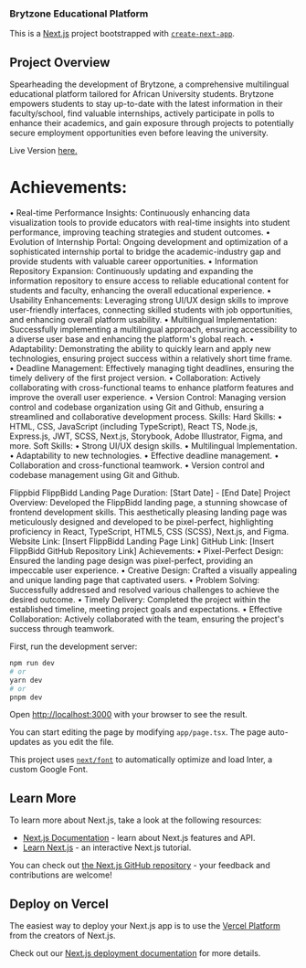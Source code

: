 ### Brytzone Educational Platform
This is a [Next.js](https://nextjs.org/) project bootstrapped with [`create-next-app`](https://github.com/vercel/next.js/tree/canary/packages/create-next-app).

## Project Overview
Spearheading the development of Brytzone, a comprehensive multilingual educational platform tailored for African University students. Brytzone empowers students
to stay up-to-date with the latest information in their faculty/school, find valuable internships, actively participate in polls to enhance their academics, and
gain exposure through projects to potentially secure employment opportunities even before leaving the university.

Live Version [here.](https://brytzone-1.vercel.app/)

# Achievements:
•	Real-time Performance Insights: Continuously enhancing data visualization tools to provide educators with real-time insights into student performance, improving teaching strategies and student outcomes.
•	Evolution of Internship Portal: Ongoing development and optimization of a sophisticated internship portal to bridge the academic-industry gap and provide students with valuable career opportunities.
•	Information Repository Expansion: Continuously updating and expanding the information repository to ensure access to reliable educational content for students and faculty, enhancing the overall educational experience.
•	Usability Enhancements: Leveraging strong UI/UX design skills to improve user-friendly interfaces, connecting skilled students with job opportunities, and enhancing overall platform usability.
•	Multilingual Implementation: Successfully implementing a multilingual approach, ensuring accessibility to a diverse user base and enhancing the platform's global reach.
•	Adaptability: Demonstrating the ability to quickly learn and apply new technologies, ensuring project success within a relatively short time frame.
•	Deadline Management: Effectively managing tight deadlines, ensuring the timely delivery of the first project version.
•	Collaboration: Actively collaborating with cross-functional teams to enhance platform features and improve the overall user experience.
•	Version Control: Managing version control and codebase organization using Git and Github, ensuring a streamlined and collaborative development process.
Skills:
Hard Skills:
•	HTML, CSS, JavaScript (including TypeScript), React TS, Node.js, Express.js, JWT, SCSS, Next.js, Storybook, Adobe Illustrator, Figma, and more.
Soft Skills:
•	Strong UI/UX design skills.
•	Multilingual Implementation.
•	Adaptability to new technologies.
•	Effective deadline management.
•	Collaboration and cross-functional teamwork.
•	Version control and codebase management using Git and Github.

Flippbid
FlippBidd Landing Page
Duration: [Start Date] - [End Date]
Project Overview: Developed the FlippBidd landing page, a stunning showcase of frontend development skills. This aesthetically pleasing landing page was meticulously designed and developed to be pixel-perfect, highlighting proficiency in React, TypeScript, HTML5, CSS (SCSS), Next.js, and Figma.
Website Link: [Insert FlippBidd Landing Page Link]
GitHub Link: [Insert FlippBidd GitHub Repository Link]
Achievements:
•	Pixel-Perfect Design: Ensured the landing page design was pixel-perfect, providing an impeccable user experience.
•	Creative Design: Crafted a visually appealing and unique landing page that captivated users.
•	Problem Solving: Successfully addressed and resolved various challenges to achieve the desired outcome.
•	Timely Delivery: Completed the project within the established timeline, meeting project goals and expectations.
•	Effective Collaboration: Actively collaborated with the team, ensuring the project's success through teamwork.


First, run the development server:

```bash
npm run dev
# or
yarn dev
# or
pnpm dev
```

Open [http://localhost:3000](http://localhost:3000) with your browser to see the result.

You can start editing the page by modifying `app/page.tsx`. The page auto-updates as you edit the file.

This project uses [`next/font`](https://nextjs.org/docs/basic-features/font-optimization) to automatically optimize and load Inter, a custom Google Font.

## Learn More

To learn more about Next.js, take a look at the following resources:

- [Next.js Documentation](https://nextjs.org/docs) - learn about Next.js features and API.
- [Learn Next.js](https://nextjs.org/learn) - an interactive Next.js tutorial.

You can check out [the Next.js GitHub repository](https://github.com/vercel/next.js/) - your feedback and contributions are welcome!

## Deploy on Vercel

The easiest way to deploy your Next.js app is to use the [Vercel Platform](https://vercel.com/new?utm_medium=default-template&filter=next.js&utm_source=create-next-app&utm_campaign=create-next-app-readme) from the creators of Next.js.

Check out our [Next.js deployment documentation](https://nextjs.org/docs/deployment) for more details.
